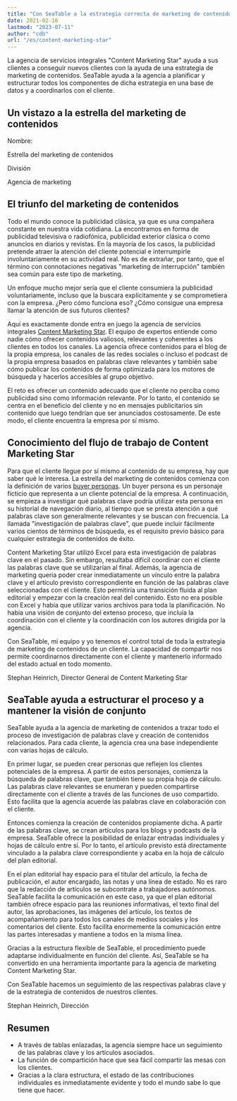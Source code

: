 ```yaml
---
title: "Con SeaTable a la estrategia correcta de marketing de contenidos - SeaTable"
date: 2021-02-16
lastmod: "2023-07-11"
author: "cdb"
url: "/es/content-marketing-star"
---
```


La agencia de servicios integrales "Content Marketing Star" ayuda a sus clientes a conseguir nuevos clientes con la ayuda de una estrategia de marketing de contenidos. SeaTable ayuda a la agencia a planificar y estructurar todos los componentes de dicha estrategia en una base de datos y a coordinarlos con el cliente.

## Un vistazo a la estrella del marketing de contenidos

Nombre:

Estrella del marketing de contenidos

División

Agencia de marketing

## El triunfo del marketing de contenidos

Todo el mundo conoce la publicidad clásica, ya que es una compañera constante en nuestra vida cotidiana. La encontramos en forma de publicidad televisiva o radiofónica, publicidad exterior clásica o como anuncios en diarios y revistas. En la mayoría de los casos, la publicidad pretende atraer la atención del cliente potencial e interrumpirle involuntariamente en su actividad real. No es de extrañar, por tanto, que el término con connotaciones negativas "marketing de interrupción" también sea común para este tipo de marketing.

Un enfoque mucho mejor sería que el cliente consumiera la publicidad voluntariamente, incluso que la buscara explícitamente y se comprometiera con la empresa. ¿Pero cómo funciona eso? ¿Cómo consigue una empresa llamar la atención de sus futuros clientes?

Aquí es exactamente donde entra en juego la agencia de servicios integrales [Content Marketing Star](https://content-marketing-star.de). El equipo de expertos entiende como nadie cómo ofrecer contenidos valiosos, relevantes y coherentes a los clientes en todos los canales. La agencia ofrece contenidos para el blog de la propia empresa, los canales de las redes sociales o incluso el podcast de la propia empresa basados en palabras clave relevantes y también sabe cómo publicar los contenidos de forma optimizada para los motores de búsqueda y hacerlos accesibles al grupo objetivo.

El reto es ofrecer un contenido adecuado que el cliente no perciba como publicidad sino como información relevante. Por lo tanto, el contenido se centra en el beneficio del cliente y no en mensajes publicitarios sin contenido que luego tendrían que ser anunciados costosamente. De este modo, el cliente encuentra la empresa por sí mismo.

## Conocimiento del flujo de trabajo de Content Marketing Star

Para que el cliente llegue por sí mismo al contenido de su empresa, hay que saber qué le interesa. La estrella del marketing de contenidos comienza con la definición de varios [buyer personas](https://blog.hubspot.de/marketing/was-ist-der-unterschied-zwischen-zielgruppen-und-buyer-personas). Un buyer persona es un personaje ficticio que representa a un cliente potencial de la empresa. A continuación, se empieza a investigar qué palabras clave podría utilizar esta persona en su historial de navegación diario, al tiempo que se presta atención a qué palabras clave son generalmente relevantes y se buscan con frecuencia. La llamada "investigación de palabras clave", que puede incluir fácilmente varios cientos de términos de búsqueda, es el requisito previo básico para cualquier estrategia de contenidos de éxito.

Content Marketing Star utilizó Excel para esta investigación de palabras clave en el pasado. Sin embargo, resultaba difícil coordinar con el cliente las palabras clave que se utilizarían al final. Además, la agencia de marketing quería poder crear inmediatamente un vínculo entre la palabra clave y el artículo previsto correspondiente en función de las palabras clave seleccionadas con el cliente. Esto permitiría una transición fluida al plan editorial y empezar con la creación real del contenido. Esto no era posible con Excel y había que utilizar varios archivos para toda la planificación. No había una visión de conjunto del extenso proceso, que incluía la coordinación con el cliente y la coordinación con los autores dirigida por la agencia.

Con SeaTable, mi equipo y yo tenemos el control total de toda la estrategia de marketing de contenidos de un cliente. La capacidad de compartir nos permite coordinarnos directamente con el cliente y mantenerlo informado del estado actual en todo momento.

Stephan Heinrich, Director General de Content Marketing Star

## SeaTable ayuda a estructurar el proceso y a mantener la visión de conjunto

SeaTable ayuda a la agencia de marketing de contenidos a trazar todo el proceso de investigación de palabras clave y creación de contenidos relacionados. Para cada cliente, la agencia crea una base independiente con varias hojas de cálculo.

En primer lugar, se pueden crear personas que reflejen los clientes potenciales de la empresa. A partir de estos personajes, comienza la búsqueda de palabras clave, que también tiene su propia hoja de cálculo. Las palabras clave relevantes se enumeran y pueden compartirse directamente con el cliente a través de las funciones de uso compartido. Esto facilita que la agencia acuerde las palabras clave en colaboración con el cliente.

Entonces comienza la creación de contenidos propiamente dicha. A partir de las palabras clave, se crean artículos para los blogs y podcasts de la empresa. SeaTable ofrece la posibilidad de enlazar entradas individuales y hojas de cálculo entre sí. Por lo tanto, el artículo previsto está directamente vinculado a la palabra clave correspondiente y acaba en la hoja de cálculo del plan editorial.

En el plan editorial hay espacio para el titular del artículo, la fecha de publicación, el autor encargado, las notas y una línea de estado. No es raro que la redacción de artículos se subcontrate a trabajadores autónomos. SeaTable facilita la comunicación en este caso, ya que el plan editorial también ofrece espacio para las reuniones informativas, el texto final del autor, las aprobaciones, las imágenes del artículo, los textos de acompañamiento para todos los canales de medios sociales y los comentarios del cliente. Esto facilita enormemente la comunicación entre las partes interesadas y mantiene a todos en la misma línea.

Gracias a la estructura flexible de SeaTable, el procedimiento puede adaptarse individualmente en función del cliente. Así, SeaTable se ha convertido en una herramienta importante para la agencia de marketing Content Marketing Star.

Con SeaTable hacemos un seguimiento de las respectivas palabras clave y de la estrategia de contenidos de nuestros clientes.

Stephan Heinrich, Dirección

## Resumen

- A través de tablas enlazadas, la agencia siempre hace un seguimiento de las palabras clave y los artículos asociados.
- La función de compartición hace que sea fácil compartir las mesas con los clientes.
- Gracias a la clara estructura, el estado de las contribuciones individuales es inmediatamente evidente y todo el mundo sabe lo que tiene que hacer.
